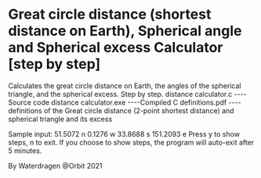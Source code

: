 # Great circle distance (shortest distance on Earth), Spherical angle and Spherical excess Calculator [step by step]
Calculates the great circle distance on Earth, the angles of the spherical triangle, and the spherical excess. Step by step.
distance calculator.c	----Source code
distance calculator.exe	----Compiled C
definitions.pdf			----definitions of the Great circle distance (2-point shortest distance)
							and spherical triangle and its excess
							
Sample input:
51.5072 n
0.1276 w
33.8688 s
151.2093 e
Press y to show steps, n to exit.
If you choose to show steps, the program will auto-exit after 5 minutes.

By Waterdragen @Orbit 2021
